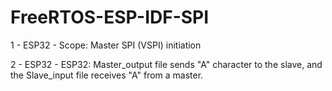 # FreeRTOS-ESP-IDF-SPI
1 - ESP32 - Scope:
    Master SPI (VSPI) initiation
    
2 - ESP32 - ESP32:
    Master_output file sends "A" character to the slave, and the Slave_input file receives "A" from a master.
